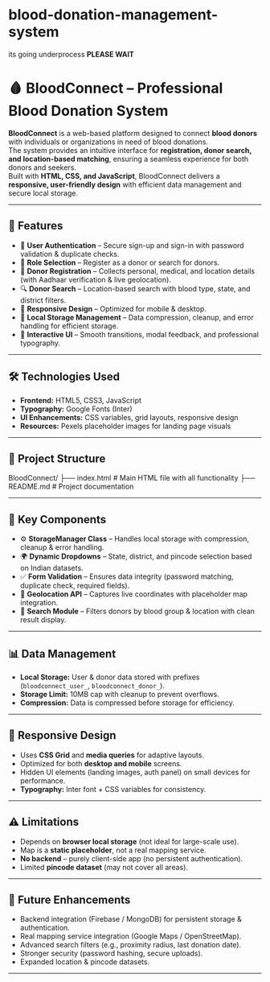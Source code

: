 # blood-donation-management-system



its going underprocess        **PLEASE WAIT**


# 🩸 BloodConnect – Professional Blood Donation System

**BloodConnect** is a web-based platform designed to connect **blood donors** with individuals or organizations in need of blood donations.  
The system provides an intuitive interface for **registration, donor search, and location-based matching**, ensuring a seamless experience for both donors and seekers.  
Built with **HTML, CSS, and JavaScript**, BloodConnect delivers a **responsive, user-friendly design** with efficient data management and secure local storage.  

---

## 🚀 Features
- 🔐 **User Authentication** – Secure sign-up and sign-in with password validation & duplicate checks.  
- 👥 **Role Selection** – Register as a donor or search for donors.  
- 📝 **Donor Registration** – Collects personal, medical, and location details (with Aadhaar verification & live geolocation).  
- 🔍 **Donor Search** – Location-based search with blood type, state, and district filters.  
- 📱 **Responsive Design** – Optimized for mobile & desktop.  
- 💾 **Local Storage Management** – Data compression, cleanup, and error handling for efficient storage.  
- 🎨 **Interactive UI** – Smooth transitions, modal feedback, and professional typography.  

---

## 🛠 Technologies Used
- **Frontend:** HTML5, CSS3, JavaScript  
- **Typography:** Google Fonts (Inter)  
- **UI Enhancements:** CSS variables, grid layouts, responsive design  
- **Resources:** Pexels placeholder images for landing page visuals  

---

## 📂 Project Structure
BloodConnect/
├── index.html # Main HTML file with all functionality
├── README.md # Project documentation


---

## 📌 Key Components
- ⚙️ **StorageManager Class** – Handles local storage with compression, cleanup & error handling.  
- 🌍 **Dynamic Dropdowns** – State, district, and pincode selection based on Indian datasets.  
- ✅ **Form Validation** – Ensures data integrity (password matching, duplicate check, required fields).  
- 📡 **Geolocation API** – Captures live coordinates with placeholder map integration.  
- 🔎 **Search Module** – Filters donors by blood group & location with clean result display.  

---

## 📊 Data Management
- **Local Storage:** User & donor data stored with prefixes (`bloodconnect_user_`, `bloodconnect_donor_`).  
- **Storage Limit:** 10MB cap with cleanup to prevent overflows.  
- **Compression:** Data is compressed before storage for efficiency.  

---

## 📱 Responsive Design
- Uses **CSS Grid** and **media queries** for adaptive layouts.  
- Optimized for both **desktop and mobile** screens.  
- Hidden UI elements (landing images, auth panel) on small devices for performance.  
- **Typography:** Inter font + CSS variables for consistency.  

---

## ⚠️ Limitations
- Depends on **browser local storage** (not ideal for large-scale use).  
- Map is a **static placeholder**, not a real mapping service.  
- **No backend** – purely client-side app (no persistent authentication).  
- Limited **pincode dataset** (may not cover all areas).  

---

## 🔮 Future Enhancements
- Backend integration (Firebase / MongoDB) for persistent storage & authentication.  
- Real mapping service integration (Google Maps / OpenStreetMap).  
- Advanced search filters (e.g., proximity radius, last donation date).  
- Stronger security (password hashing, secure uploads).  
- Expanded location & pincode datasets.  

---


